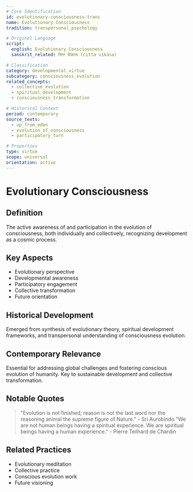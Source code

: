 ```yaml
---
# Core Identification
id: evolutionary-consciousness-trans
name: Evolutionary Consciousness
tradition: transpersonal_psychology

# Original Language
script:
  english: Evolutionary Consciousness
  sanskrit_related: चित्त विकास (citta vikāsa)

# Classification
category: developmental_virtue
subcategory: consciousness_evolution
related_concepts:
  - collective_evolution
  - spiritual_development
  - consciousness_transformation

# Historical Context
period: contemporary
source_texts:
  - up_from_eden
  - evolution_of_consciousness
  - participatory_turn

# Properties
type: virtue
scope: universal
orientation: active
---
```


# Evolutionary Consciousness

## Definition
The active awareness of and participation in the evolution of consciousness, both individually and collectively, recognizing development as a cosmic process.

## Key Aspects
- Evolutionary perspective
- Developmental awareness
- Participatory engagement
- Collective transformation
- Future orientation

## Historical Development
Emerged from synthesis of evolutionary theory, spiritual development frameworks, and transpersonal understanding of consciousness evolution.

## Contemporary Relevance
Essential for addressing global challenges and fostering conscious evolution of humanity. Key to sustainable development and collective transformation.

## Notable Quotes
> "Evolution is not finished; reason is not the last word nor the reasoning animal the supreme figure of Nature." - Sri Aurobindo
> "We are not human beings having a spiritual experience. We are spiritual beings having a human experience." - Pierre Teilhard de Chardin

## Related Practices
- Evolutionary meditation
- Collective practice
- Conscious evolution work
- Future visioning